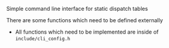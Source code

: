 Simple command line interface for static dispatch tables

There are some functions which need to be defined externally
- All functions which need to be implemented are inside of `include/cli_config.h`
